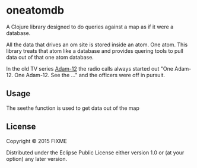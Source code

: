# oneatomdb

A Clojure library designed to do queries against a map as if it were a database.

All the data that drives an om site is stored inside an atom.  One atom.
This library treats that atom like a database and provides quering tools
to pull data out of that one atom database.

In the old TV series [Adam-12](https://en.wikipedia.org/wiki/Adam-12) the
radio calls always started out "One Adam-12. One Adam-12.  See the ..." and
the officers were off in pursuit.  

## Usage

The seethe function is used to get data out of the map

## License

Copyright © 2015 FIXME

Distributed under the Eclipse Public License either version 1.0 or (at
your option) any later version.
